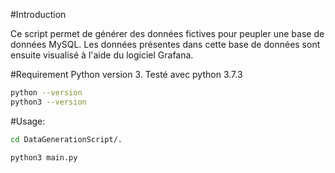 #Introduction

Ce script permet de générer des données fictives pour peupler une base de données MySQL.
Les données présentes dans cette base de données sont ensuite visualisé à l'aide du logiciel Grafana.

#Requirement
Python version 3. Testé avec python 3.7.3

```bash
python --version 
python3 --version 
```

#Usage:

```bash
cd DataGenerationScript/.

python3 main.py
```